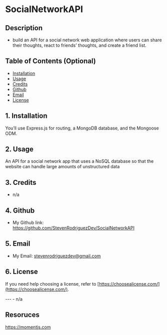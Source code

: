 # SocialNetworkAPI


## Description
- build an API for a social network web application where users can share their thoughts, react to friends’ thoughts, and create a friend list.


## Table of Contents (Optional)

- [Installation](#Installation)
- [Usage](#usage)
- [Credits](#credits)
- [Github](#github)
- [Email](#email)
- [License](#license)

## 1. Installation
You’ll use Express.js for routing, a MongoDB database, and the Mongoose ODM. 
## 2. Usage
An API for a social network app that uses a NoSQL database
so that the website can handle large amounts of unstructured data

## 3. Credits

- n/a

## 4. Github

- My Github link: https://github.com/StevenRodriguezDev/SocialNetworkAPI

## 5. Email

- My Email: stevenrodriguezdev@gmail.com

## 6. License

If you need help choosing a license, refer to [https://choosealicense.com/](https://choosealicense.com/).

--- - n/a

## Resoruces
https://momentjs.com

 
